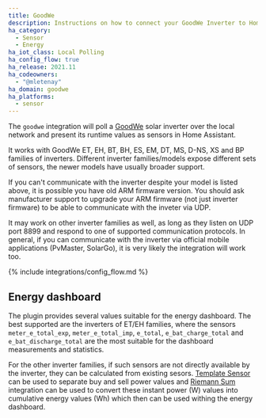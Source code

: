 ```yaml
---
title: GoodWe
description: Instructions on how to connect your GoodWe Inverter to Home Assistant.
ha_category:
  - Sensor
  - Energy
ha_iot_class: Local Polling
ha_config_flow: true
ha_release: 2021.11
ha_codeowners:
  - "@mletenay"
ha_domain: goodwe
ha_platforms:
  - sensor
---
```


The `goodwe` integration will poll a [GoodWe](http://www.goodwe.com/) solar inverter over the local network and present its runtime values as sensors in Home Assistant.

It works with GoodWe ET, EH, BT, BH, ES, EM, DT, MS, D-NS, XS and BP families of inverters. Different inverter families/models expose different sets of sensors, the newer models have usually broader support.

<div class='note'>
If you can't communicate with the inverter despite your model is listed above, it is possible you have old ARM firmware version. You should ask manufacturer support to upgrade your ARM firmware (not just inverter firmware) to be able to communicate with the inveter via UDP.

It may work on other inverter families as well, as long as they listen on UDP port 8899 and respond to one of supported communication protocols. In general, if you can communicate with the inverter via official mobile applications (PvMaster, SolarGo), it is very likely the integration will work too.

</div>

{% include integrations/config_flow.md %}

## Energy dashboard

The plugin provides several values suitable for the energy dashboard.
The best supported are the inverters of ET/EH families, where the sensors `meter_e_total_exp`, `meter_e_total_imp`, `e_total`, `e_bat_charge_total` and `e_bat_discharge_total` are the most suitable for the dashboard measurements and statistics.

For the other inverter families, if such sensors are not directly available by the inverter, they can be calculated from existing sesors. [Template Sensor](https://www.home-assistant.io/integrations/template/) can be used to separate buy and sell power values and [Riemann Sum](https://www.home-assistant.io/integrations/integration/) integration can be used to convert these instant power (W) values into cumulative energy values (Wh) which then can be used withing the energy dashboard.

